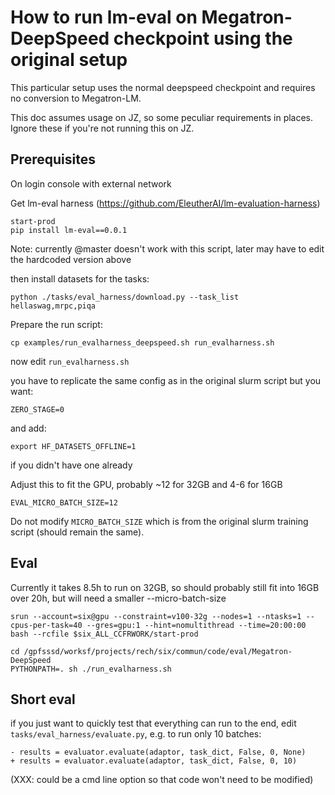 # How to run lm-eval on Megatron-DeepSpeed checkpoint using the original setup

This particular setup uses the normal deepspeed checkpoint and requires no conversion to Megatron-LM.

This doc assumes usage on JZ, so some peculiar requirements in places. Ignore these if you're not running this on JZ.

## Prerequisites

On login console with external network

Get lm-eval harness (https://github.com/EleutherAI/lm-evaluation-harness)
```
start-prod
pip install lm-eval==0.0.1
```
Note: currently @master doesn't work with this script, later may have to edit the hardcoded version above


then install datasets for the tasks:
```
python ./tasks/eval_harness/download.py --task_list hellaswag,mrpc,piqa
```

Prepare the run script:

```
cp examples/run_evalharness_deepspeed.sh run_evalharness.sh
```

now edit `run_evalharness.sh`

you have to replicate the same config as in the original slurm script but you want:

```
ZERO_STAGE=0
```
and add:
```
export HF_DATASETS_OFFLINE=1
```
if you didn't have one already

Adjust this to fit the GPU, probably ~12 for 32GB and 4-6 for 16GB
```
EVAL_MICRO_BATCH_SIZE=12
```
Do not modify `MICRO_BATCH_SIZE` which is from the original slurm training script (should remain the same).


## Eval

Currently it takes 8.5h to run on 32GB, so should probably still fit into 16GB over 20h, but will need a smaller --micro-batch-size

```
srun --account=six@gpu --constraint=v100-32g --nodes=1 --ntasks=1 --cpus-per-task=40 --gres=gpu:1 --hint=nomultithread --time=20:00:00 bash --rcfile $six_ALL_CCFRWORK/start-prod
```

```
cd /gpfsssd/worksf/projects/rech/six/commun/code/eval/Megatron-DeepSpeed
PYTHONPATH=. sh ./run_evalharness.sh
```

## Short eval

if you just want to quickly test that everything can run to the end, edit `tasks/eval_harness/evaluate.py`,  e.g. to run only 10 batches:
```
- results = evaluator.evaluate(adaptor, task_dict, False, 0, None)
+ results = evaluator.evaluate(adaptor, task_dict, False, 0, 10)
```

(XXX: could be a cmd line option so that code won't need to be modified)
